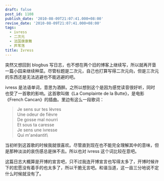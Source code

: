 ```yaml
---
draft: false
post_id: 1108
publish_date: '2010-08-09T21:07:41.000+08:00'
revise_date: '2010-08-09T21:07:41.000+08:00'
tags:
  - ivress
  - 二次元
  - 法国康康舞
  - 芦苇荡
title: Ivress
---
```


突然又想回到 blogbus 写日志，也不想在两个旧的博客上继续写，所以就再开垦一篇小园来继续种菜。尽管标题是二次元，自己也打算写得二次元向，但是三次元的东西还是无法逃避也不能逃避的吧。

ivress 是法语单词，意思为酒醉。之所以想到这个是因为感觉读音很好听，同时也受了一首歌的影响。这首歌叫做《La Complainte de la Butte》，是电影《French Cancan》的插曲。里边有这么一段歌词：

> Je sens sur tes lèvres\
> Une odeur de fièvre\
> De gosse mal nourri\
> Et sous ta caresse\
> Je sens une ivresse\
> Qui m'anéantit\

当初听到这首歌的时候我就很喜欢。尽管直到现在也不能完全理解其中的意味，但是那种淡淡的哀伤感总是抹不去。所以也对 ivress 这个词比较在意吧。

这篇日志大概算是开博的宣言吧，只不过我连开博宣言也写得太多了，开博时候许下的宏愿没有着手的也太多了，所以干脆无言吧。和谐当道，这一亩三分地说不定什么时候就没有了。
